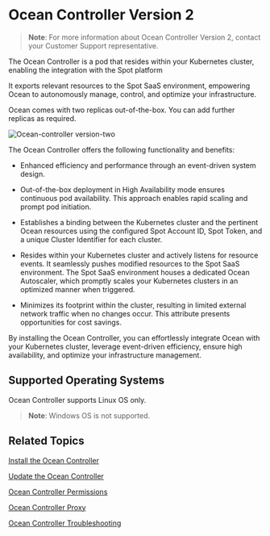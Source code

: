 <meta name=“robots” content=“noindex”>

# Ocean Controller Version 2 

> **Note**:  For more information about Ocean Controller Version 2, contact your Customer Support representative. 

The Ocean Controller is a pod that resides within your Kubernetes cluster, enabling the integration with the Spot platform 

 It exports relevant resources to the Spot SaaS environment, empowering Ocean to autonomously manage, control, and optimize your infrastructure. 

Ocean comes with two replicas out-of-the-box. You can add further replicas as required. 

![Ocean-controller version-two](https://github.com/spotinst/help/assets/159915991/183feadc-f4a6-4108-9bb0-533a85a6e2e9)

The Ocean Controller offers the following functionality and benefits: 

*   Enhanced efficiency and performance through an event-driven system design. 

*   Out-of-the-box deployment in High Availability mode ensures continuous pod availability. This approach enables rapid scaling and prompt pod initiation. 

*   Establishes a binding between the Kubernetes cluster and the pertinent Ocean resources using the configured Spot Account ID, Spot Token, and a unique Cluster Identifier for each cluster. 

*   Resides within your Kubernetes cluster and actively listens for resource events. It seamlessly pushes modified resources to the Spot SaaS environment. The Spot SaaS environment houses a dedicated Ocean Autoscaler, which promptly scales your Kubernetes clusters in an optimized manner when triggered. 

*   Minimizes its footprint within the cluster, resulting in limited external network traffic when no changes occur. This attribute presents opportunities for cost savings. 

By installing the Ocean Controller, you can effortlessly integrate Ocean with your Kubernetes cluster, leverage event-driven efficiency, ensure high availability, and optimize your infrastructure management. 

## Supported Operating Systems

Ocean Controller supports Linux OS only. 

>**Note**: Windows OS is not supported.

## Related Topics

[Install the Ocean Controller](https://docs.spot.io/ocean/tutorials/spot-kubernetes-controller/ocean-controller-two-install)

[Update the Ocean Controller](https://docs.spot.io/ocean/tutorials/spot-kubernetes-controller/ocean-controller-two-update)

[Ocean Controller Permissions](https://docs.spot.io/ocean/tutorials/spot-kubernetes-controller/ocean-controller-two-permissions)

[Ocean Controller Proxy](https://docs.spot.io/ocean/tutorials/spot-kubernetes-controller/ocean-controller-two-proxy)

[Ocean Controller Troubleshooting](https://docs.spot.io/ocean/tutorials/spot-kubernetes-controller/ocean-controller-two-ts)

